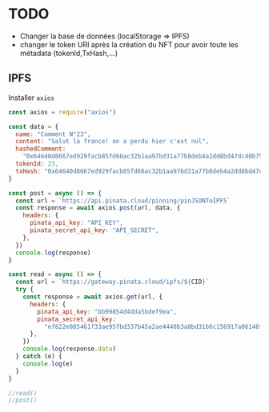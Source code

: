 # TODO

- Changer la base de données (localStorage => IPFS)
- changer le token URI après la création du NFT pour avoir toute les métadata (tokenId,TxHash,...)

## IPFS

Installer `axios`

```js
const axios = require("axios")

const data = {
  name: "Comment N°23",
  content: "Salut la france! on a perdu hier c'est nul",
  hashedComment:
    "0x64640d8667ed929facb85fd66ac32b1aa97bd31a77b8deb4a2dd8bd47dc40b75",
  tokenId: 23,
  txHash: "0x64640d8667ed929facb85fd66ac32b1aa97bd31a77b8deb4a2dd8bd47dc40b75",
}

const post = async () => {
  const url = `https://api.pinata.cloud/pinning/pinJSONToIPFS`
  const response = await axios.post(url, data, {
    headers: {
      pinata_api_key: "API_KEY",
      pinata_secret_api_key: "API_SECRET",
    },
  })
  console.log(response)
}

const read = async () => {
  const url = `https://gateway.pinata.cloud/ipfs/${CID}`
  try {
    const response = await axios.get(url, {
      headers: {
        pinata_api_key: "bb99854d4dda5bdef9ea",
        pinata_secret_api_key:
          "ef822e085461f33ae95fbd337b45a2ae4440b3a8bd31b6c156917a06146fe3a3",
      },
    })
    console.log(response.data)
  } catch (e) {
    console.log(e)
  }
}

//read()
//post()
```
